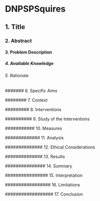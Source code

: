 # DNPSPSquires

## 1. Title


### 2. Abstract



#### 3. Problem Description



##### 4. Available Knowledge



###### 5. Rationale



####### 6. Specific Aims



######## 7. Context



######### 8. Interventions



########## 9. Study of the Interventions



########### 10. Measures



############# 11. Analysis




############## 12. Ethical Considerations



############## 13. Results




############### 14. Summary



################ 15. Interpretation



################# 16. Limitations



################## 17. Conclusion
